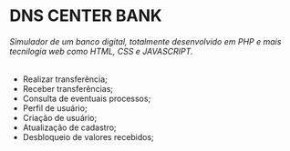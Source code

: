 # DNS CENTER BANK
###### Simulador de um banco digital, totalmente desenvolvido em PHP e mais tecnilogia web como HTML, CSS e JAVASCRIPT.

* Realizar transferência;
* Receber transferências;
* Consulta de eventuais processos;
* Perfil de usuário;
* Criação de usuário;
* Atualização de cadastro;
* Desbloqueio de valores recebidos;